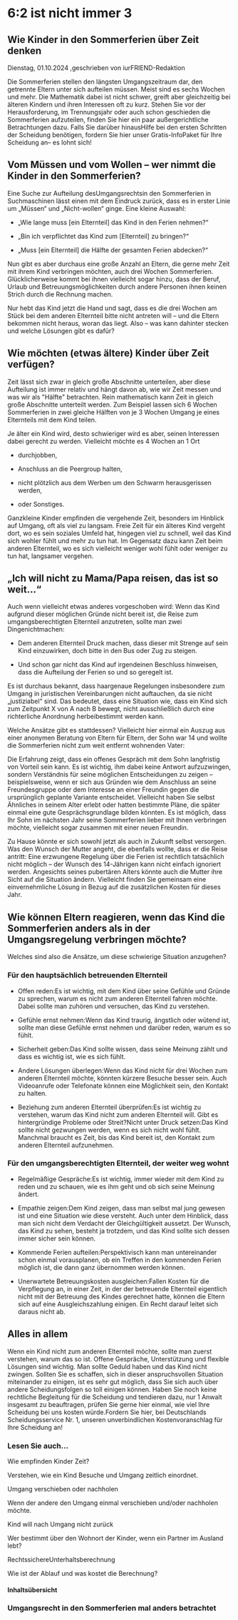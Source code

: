 # 6:2 ist nicht immer 3

## Wie Kinder in den Sommerferien über Zeit denken

Dienstag, 01.10.2024 ,geschrieben von iurFRIEND-Redaktion

Die Sommerferien stellen den längsten Umgangszeitraum dar, den getrennte Eltern unter sich aufteilen müssen. Meist sind es sechs Wochen und mehr. Die Mathematik dabei ist nicht schwer, greift aber gleichzeitig bei älteren Kindern und ihren Interessen oft zu kurz. Stehen Sie vor der Herausforderung, im Trennungsjahr oder auch schon geschieden die Sommerferien aufzuteilen, finden Sie hier ein paar außergerichtliche Betrachtungen dazu. Falls Sie darüber hinausHilfe bei den ersten Schritten der Scheidung benötigen, fordern Sie hier unser Gratis-InfoPaket für Ihre Scheidung an– es lohnt sich!

## Vom Müssen und vom Wollen – wer nimmt die Kinder in den Sommerferien?

Eine Suche zur Aufteilung desUmgangsrechtsin den Sommerferien in Suchmaschinen lässt einen mit dem Eindruck zurück, dass es in erster Linie um „Müssen“ und „Nicht-wollen“ ginge. Eine kleine Auswahl:

- „Wie lange muss [ein Elternteil] das Kind in den Ferien nehmen?“

- „Bin ich verpflichtet das Kind zum [Elternteil] zu bringen?“

- „Muss [ein Elternteil] die Hälfte der gesamten Ferien abdecken?“

Nun gibt es aber durchaus eine große Anzahl an Eltern, die gerne mehr Zeit mit ihrem Kind verbringen möchten, auch drei Wochen Sommerferien. Glücklicherweise kommt bei ihnen vielleicht sogar hinzu, dass der Beruf, Urlaub und Betreuungsmöglichkeiten durch andere Personen ihnen keinen Strich durch die Rechnung machen.

Nur hebt das Kind jetzt die Hand und sagt, dass es die drei Wochen am Stück bei dem anderen Elternteil bitte nicht antreten will – und die Eltern bekommen nicht heraus, woran das liegt. Also – was kann dahinter stecken und welche Lösungen gibt es dafür?

## Wie möchten (etwas ältere) Kinder über Zeit verfügen?

Zeit lässt sich zwar in gleich große Abschnitte unterteilen, aber diese Aufteilung ist immer relativ und hängt davon ab, wie wir Zeit messen und was wir als "Hälfte" betrachten. Rein mathematisch kann Zeit in gleich große Abschnitte unterteilt werden. Zum Beispiel lassen sich 6 Wochen Sommerferien in zwei gleiche Hälften von je 3 Wochen Umgang je eines Elternteils mit dem Kind teilen.

Je älter ein Kind wird, desto schwieriger wird es aber, seinen Interessen dabei gerecht zu werden. Vielleicht möchte es 4 Wochen an 1 Ort

- durchjobben,

- Anschluss an die Peergroup halten,

- nicht plötzlich aus dem Werben um den Schwarm herausgerissen werden,

- oder Sonstiges.

Ganzkleine Kinder empfinden die vergehende Zeit, besonders im Hinblick auf Umgang, oft als viel zu langsam. Freie Zeit für ein älteres Kind vergeht dort, wo es sein soziales Umfeld hat, hingegen viel zu schnell, weil das Kind sich wohler fühlt und mehr zu tun hat. Im Gegensatz dazu kann Zeit beim anderen Elternteil, wo es sich vielleicht weniger wohl fühlt oder weniger zu tun hat, langsamer vergehen.

## „Ich will nicht zu Mama/Papa reisen, das ist so weit…“

Auch wenn vielleicht etwas anderes vorgeschoben wird: Wenn das Kind aufgrund dieser möglichen Gründe nicht bereit ist, die Reise zum umgangsberechtigten Elternteil anzutreten, sollte man zwei Dingenichtmachen:

- Dem anderen Elternteil Druck machen, dass dieser mit Strenge auf sein Kind einzuwirken, doch bitte in den Bus oder Zug zu steigen.

- Und schon gar nicht das Kind auf irgendeinen Beschluss hinweisen, dass die Aufteilung der Ferien so und so geregelt ist.

Es ist durchaus bekannt, dass haargenaue Regelungen insbesondere zum Umgang in juristischen Vereinbarungen nicht auftauchen, da sie nicht „justiziabel“ sind. Das bedeutet, dass eine Situation wie, dass ein Kind sich zum Zeitpunkt X von A nach B bewegt, nicht ausschließlich durch eine richterliche Anordnung herbeibestimmt werden kann.

Welche Ansätze gibt es stattdessen? Vielleicht hier einmal ein Auszug aus einer anonymen Beratung von Eltern für Eltern, der Sohn war 14 und wollte die Sommerferien nicht zum weit entfernt wohnenden Vater:

Die Erfahrung zeigt, dass ein offenes Gespräch mit dem Sohn langfristig von Vorteil sein kann. Es ist wichtig, ihm dabei keine Antwort aufzuzwingen, sondern Verständnis für seine möglichen Entscheidungen zu zeigen – beispielsweise, wenn er sich aus Gründen wie dem Anschluss an seine Freundesgruppe oder dem Interesse an einer Freundin gegen die ursprünglich geplante Variante entscheidet. Vielleicht haben Sie selbst Ähnliches in seinem Alter erlebt oder hatten bestimmte Pläne, die später einmal eine gute Gesprächsgrundlage bilden könnten. Es ist möglich, dass Ihr Sohn im nächsten Jahr seine Sommerferien lieber mit Ihnen verbringen möchte, vielleicht sogar zusammen mit einer neuen Freundin.

Zu Hause könnte er sich sowohl jetzt als auch in Zukunft selbst versorgen. Was den Wunsch der Mutter angeht, die ebenfalls wollte, dass er die Reise antritt: Eine erzwungene Regelung über die Ferien ist rechtlich tatsächlich nicht möglich – der Wunsch des 14-Jährigen kann nicht einfach ignoriert werden. Angesichts seines pubertären Alters könnte auch die Mutter ihre Sicht auf die Situation ändern. Vielleicht finden Sie gemeinsam eine einvernehmliche Lösung in Bezug auf die zusätzlichen Kosten für dieses Jahr.

## Wie können Eltern reagieren, wenn das Kind die Sommerferien anders als in der Umgangsregelung verbringen möchte?

Welches sind also die Ansätze, um diese schwierige Situation anzugehen?

### Für den hauptsächlich betreuenden Elternteil

- Offen reden:Es ist wichtig, mit dem Kind über seine Gefühle und Gründe zu sprechen, warum es nicht zum anderen Elternteil fahren möchte. Dabei sollte man zuhören und versuchen, das Kind zu verstehen.

- Gefühle ernst nehmen:Wenn das Kind traurig, ängstlich oder wütend ist, sollte man diese Gefühle ernst nehmen und darüber reden, warum es so fühlt.

- Sicherheit geben:Das Kind sollte wissen, dass seine Meinung zählt und dass es wichtig ist, wie es sich fühlt.

- Andere Lösungen überlegen:Wenn das Kind nicht für drei Wochen zum anderen Elternteil möchte, könnten kürzere Besuche besser sein. Auch Videoanrufe oder Telefonate können eine Möglichkeit sein, den Kontakt zu halten.

- Beziehung zum anderen Elternteil überprüfen:Es ist wichtig zu verstehen, warum das Kind nicht zum anderen Elternteil will. Gibt es hintergründige Probleme oder Streit?Nicht unter Druck setzen:Das Kind sollte nicht gezwungen werden, wenn es sich nicht wohl fühlt. Manchmal braucht es Zeit, bis das Kind bereit ist, den Kontakt zum anderen Elternteil aufzunehmen.

### Für den umgangsberechtigten Elternteil, der weiter weg wohnt

- Regelmäßige Gespräche:Es ist wichtig, immer wieder mit dem Kind zu reden und zu schauen, wie es ihm geht und ob sich seine Meinung ändert.

- Empathie zeigen:Dem Kind zeigen, dass man selbst mal jung gewesen ist und eine Situation wie diese versteht. Auch unter dem Hinblick, dass man sich nicht dem Verdacht der Gleichgültigkeit aussetzt. Der Wunsch, das Kind zu sehen, besteht ja trotzdem, und das Kind sollte sich dessen immer sicher sein können.

- Kommende Ferien aufteilen:Perspektivisch kann man untereinander schon einmal vorausplanen, ob ein Treffen in den kommenden Ferien möglich ist, die dann ganz übernommen werden können.

- Unerwartete Betreuungskosten ausgleichen:Fallen Kosten für die Verpflegung an, in einer Zeit, in der der betreuende Elternteil eigentlich nicht mit der Betreuung des Kindes gerechnet hatte, können die Eltern sich auf eine Ausgleichszahlung einigen. Ein Recht darauf leitet sich daraus nicht ab.

## Alles in allem

Wenn ein Kind nicht zum anderen Elternteil möchte, sollte man zuerst verstehen, warum das so ist. Offene Gespräche, Unterstützung und flexible Lösungen sind wichtig. Man sollte Geduld haben und das Kind nicht zwingen. Sollten Sie es schaffen, sich in dieser anspruchsvollen Situation miteinander zu einigen, ist es sehr gut möglich, dass Sie sich auch über andere Scheidungsfolgen so toll einigen können. Haben Sie noch keine rechtliche Begleitung für die Scheidung und tendieren dazu, nur 1 Anwalt insgesamt zu beauftragen, prüfen Sie gerne hier einmal, wie viel Ihre Scheidung bei uns kosten würde.Fordern Sie hier, bei Deutschlands Scheidungsservice Nr. 1, unseren unverbindlichen Kostenvoranschlag für Ihre Scheidung an!

### Lesen Sie auch...

Wie empfinden Kinder Zeit?

Verstehen, wie ein Kind Besuche und Umgang zeitlich einordnet.

Umgang verschieben oder nachholen

Wenn der andere den Umgang einmal verschieben und/oder nachholen möchte.

Kind will nach Umgang nicht zurück

Wer bestimmt über den Wohnort der Kinder, wenn ein Partner im Ausland lebt?

RechtssichereUnterhaltsberechnung

Wie ist der Ablauf und was kostet die Berechnung?

#### Inhaltsübersicht

### Umgangsrecht in den Sommerferien mal anders betrachtet